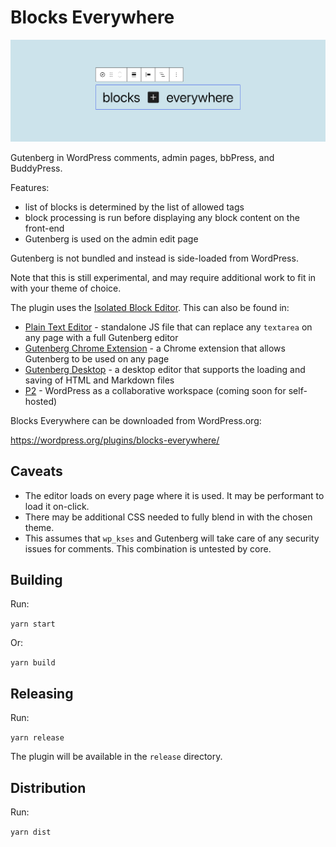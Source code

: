 # Blocks Everywhere

<img width="1280" alt="110600033-c625d880-8183-11eb-9609-70ab7390c0d9" src="/resources/banner-1544x500.png">

Gutenberg in WordPress comments, admin pages, bbPress, and BuddyPress.

Features:

- list of blocks is determined by the list of allowed tags
- block processing is run before displaying any block content on the front-end
- Gutenberg is used on the admin edit page

Gutenberg is not bundled and instead is side-loaded from WordPress.

Note that this is still experimental, and may require additional work to fit in with your theme of choice.

The plugin uses the [Isolated Block Editor](https://github.com/Automattic/isolated-block-editor/). This can also be found in:

- [Plain Text Editor](https://github.com/Automattic/isolated-block-editor/src/browser/README.md) - standalone JS file that can replace any `textarea` on any page with a full Gutenberg editor
- [Gutenberg Chrome Extension](https://github.com/Automattic/gutenberg-everywhere-chrome/) - a Chrome extension that allows Gutenberg to be used on any page
- [Gutenberg Desktop](https://github.com/Automattic/gutenberg-desktop/) - a desktop editor that supports the loading and saving of HTML and Markdown files
- [P2](https://wordpress.com/p2/) - WordPress as a collaborative workspace (coming soon for self-hosted)

Blocks Everywhere can be downloaded from WordPress.org:

https://wordpress.org/plugins/blocks-everywhere/

## Caveats

- The editor loads on every page where it is used. It may be performant to load it on-click.
- There may be additional CSS needed to fully blend in with the chosen theme.
- This assumes that `wp_kses` and Gutenberg will take care of any security issues for comments. This combination is untested by core.

## Building

Run:

`yarn start`

Or:

`yarn build`

## Releasing

Run:

`yarn release`

The plugin will be available in the `release` directory.

## Distribution

Run:

`yarn dist`
